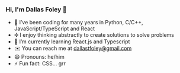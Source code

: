 ### Hi, I'm Dallas Foley 👋


- 🔭 I’ve been coding for many years in Python, C/C++, JavaScript/TypeScript and React
- ➗ I enjoy thinking abstractly to create solutions to solve problems
- 🌱 I’m currently learning React.js and Typescript
- ✉️ You can reach me at dallastfoley@gmail.com
- 😄 Pronouns: he/him
- ⚡ Fun fact: CSS... grr

